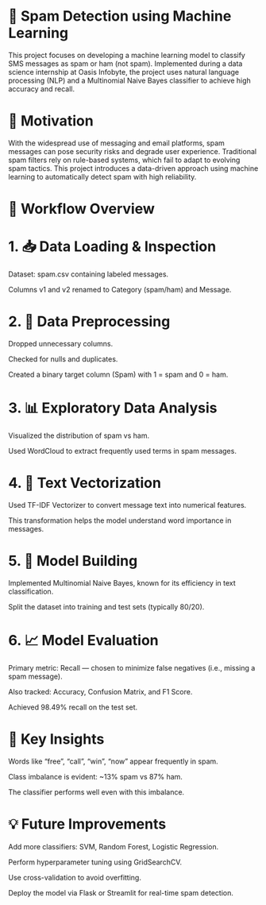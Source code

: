 # 📧 Spam Detection using Machine Learning
This project focuses on developing a machine learning model to classify SMS messages as spam or ham (not spam). Implemented during a data science internship at Oasis Infobyte, the project uses natural language processing (NLP) and a Multinomial Naive Bayes classifier to achieve high accuracy and recall.

# 🧠 Motivation
With the widespread use of messaging and email platforms, spam messages can pose security risks and degrade user experience. Traditional spam filters rely on rule-based systems, which fail to adapt to evolving spam tactics. This project introduces a data-driven approach using machine learning to automatically detect spam with high reliability.

# 🔄 Workflow Overview
# 1. 📥 Data Loading & Inspection
Dataset: spam.csv containing labeled messages.

Columns v1 and v2 renamed to Category (spam/ham) and Message.

# 2. 🧹 Data Preprocessing
Dropped unnecessary columns.

Checked for nulls and duplicates.

Created a binary target column (Spam) with 1 = spam and 0 = ham.

# 3. 📊 Exploratory Data Analysis
Visualized the distribution of spam vs ham.

Used WordCloud to extract frequently used terms in spam messages.

# 4. 🔡 Text Vectorization
Used TF-IDF Vectorizer to convert message text into numerical features.

This transformation helps the model understand word importance in messages.

# 5. 🤖 Model Building
Implemented Multinomial Naive Bayes, known for its efficiency in text classification.

Split the dataset into training and test sets (typically 80/20).

# 6. 📈 Model Evaluation
Primary metric: Recall — chosen to minimize false negatives (i.e., missing a spam message).

Also tracked: Accuracy, Confusion Matrix, and F1 Score.

Achieved 98.49% recall on the test set.


# 🔮 Key Insights
Words like “free”, “call”, “win”, “now” appear frequently in spam.

Class imbalance is evident: ~13% spam vs 87% ham.

The classifier performs well even with this imbalance.

# 💡 Future Improvements
Add more classifiers: SVM, Random Forest, Logistic Regression.

Perform hyperparameter tuning using GridSearchCV.

Use cross-validation to avoid overfitting.

Deploy the model via Flask or Streamlit for real-time spam detection.

